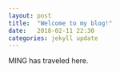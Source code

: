 ```yaml
---
layout: post
title:  "Welcome to my blog!"
date:   2018-02-11 22:30
categories: jekyll update
---
```


MING has traveled here.

[jekyll-gh]: https://github.com/jekyll/jekyll
[jekyll]:    http://jekyllrb.com
